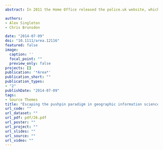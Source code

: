 ```yaml
---
abstract: In 2011 the Home Office released the police.uk website, which provided a high‐resolution map of recent crime data for the national extents of England, Wales and Northern Ireland. Through this free service, crimes were represented as points plotted on top of a Google map, visible down to a street level of resolution. However, in order to maintain confidentiality and to comply with data disclosure legislation, individual‐level crimes were aggregated into points that represented clusters of events that were located over a series of streets. However, with aggregation the representation of crimes as points becomes problematic, engendering spurious precision over where crimes occurred. Given obvious public sensitivity to such information, there are social imperatives for appropriate representation of crime data, and as such, in this paper we present a method of translating the ‘point’ crime events into a new representational form that is tied to street network geography; presenting these results in an alternate national crime mapping portal http://www.policestreets.co.uk.

authors:
- Alex Singleton
- Chris Brunsdon

date: "2014-07-09"
doi: "10.1111/area.12116"
featured: false
image:
  caption: ''
  focal_point: ""
  preview_only: false
projects: []
publication: '*Area*'
publication_short: ""
publication_types:
- "2"
publishDate: "2014-07-09"
tags:
- Source Themes
title: "Escaping the pushpin paradigm in geographic information science: (re)presenting national crime data"
url_code: ""
url_dataset: ""
url_pdf: pdf/26.pdf
url_poster: ""
url_project: ""
url_slides: ""
url_source: ""
url_video: ""
---
```


